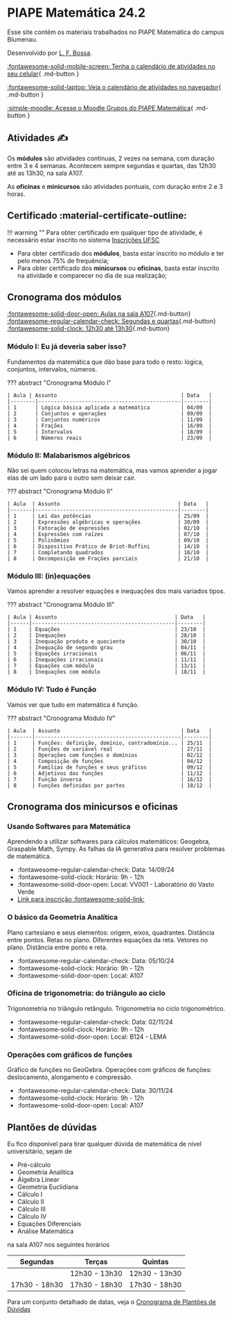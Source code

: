 # PIAPE Matemática 24.2
 

Esse site contém os materiais trabalhados no PIAPE Matemática do campus Blumenau. 

Desenvolvido por [L. F. Bossa](http://lattes.cnpq.br/8752951792540460).

[:fontawesome-solid-mobile-screen: Tenha o calendário de atividades no seu celular](https://calendar.google.com/calendar/ical/c_0cfd85872448206736dda30d068093a19a6996afa23f946d6c467f1e770b1067%40group.calendar.google.com/public/basic.ics){ .md-button }

[:fontawesome-solid-laptop: Veja o calendário de atividades no navegador](https://calendar.google.com/calendar/u/0/embed?src=c_0cfd85872448206736dda30d068093a19a6996afa23f946d6c467f1e770b1067@group.calendar.google.com&ctz=America/Sao_Paulo){ .md-button }

[:simple-moodle: Acesse o Moodle Grupos do PIAPE Matemática](https://grupos.moodle.ufsc.br/course/view.php?id=4106){ .md-button }

## Atividades :writing_hand:

Os **módulos** são atividades contínuas, 2 vezes na semana, com duração entre 3 e 4 semanas. Acontecem sempre segundas e quartas, das 12h30 até as 13h30, na sala A107.


As **oficinas** e **minicursos** são atividades pontuais, com duração entre 2 e 3 horas. 


## Certificado :material-certificate-outline:

!!! warning ""
    Para obter certificado em qualquer tipo de atividade, é necessário estar inscrito no sistema [Inscrições UFSC](https://inscricoes.ufsc.br/)
- Para obter certificado dos **módulos**, basta estar inscrito no módulo e ter pelo menos 75% de frequência;
- Para obter certificado dos **minicursos** ou **oficinas**, basta estar inscrito na atividade e comparecer no dia de sua realização;



## Cronograma dos módulos


[:fontawesome-solid-door-open: Aulas na sala A107](#cronograma-dos-modulos){.md-button}
[:fontawesome-regular-calendar-check: Segundas e quartas](#cronograma-dos-modulos){.md-button}
[:fontawesome-solid-clock: 12h30 até 13h30](#cronograma-dos-modulos){.md-button}

### Módulo I: Eu já deveria saber isso?

Fundamentos da matemática que dão base para todo o resto: lógica, conjuntos, intervalos, números.
<!--
> [Link para se inscrever no Módulo I :fontawesome-solid-link:](https://inscricoes.ufsc.br/piapeblumatematicam1242)
-->

??? abstract "Cronograma Módulo I"

    | Aula | Assunto                                        | Data   |
    |--------|----------------------------------------------|--------|
    | 1      | Lógica básica aplicada a matemática          | 04/09  |
    | 2      | Conjuntos e operações                        | 09/09  |
    | 3      | Conjuntos numéricos                          | 11/09  |
    | 4      | Frações                                      | 16/09  |
    | 5      | Intervalos                                   | 18/09  |
    | 6      | Números reais                                | 23/09  |


### Módulo II: Malabarismos algébricos

Não sei quem colocou letras na matemática, mas vamos aprender a jogar elas de um lado para o outro sem deixar cair.

<!-- > [Link para se inscrever no Módulo II :fontawesome-solid-link:](https://nupe.blumenau.ufsc.br/piape-pedagogico-e-educacional/piape-calendario-atividades/) 
-->
??? abstract "Cronograma Módulo II"

    | Aula  | Assunto                                      | Data   |
    |-------|----------------------------------------------|--------|
    | 1     | Lei das potências                            | 25/09  |
    | 2     | Expressões algébricas e operações            | 30/09  |
    | 3     | Fatoração de expressões                      | 02/10  |
    | 4     | Expressões com raízes                        | 07/10  |
    | 5     | Polinômios                                   | 09/10  |
    | 6     | Dispositivo Prático de Briot-Ruffini         | 14/10  |
    | 7     | Completando quadrados                        | 16/10  |
    | 8     | Decomposição em Frações parciais             | 21/10  |

### Módulo III: (in)equações

Vamos aprender a resolver equações e inequações dos mais variados tipos. 
<!--
> [Link para se inscrever no Módulo III :fontawesome-solid-link:](https://nupe.blumenau.ufsc.br/piape-pedagogico-e-educacional/piape-calendario-atividades/) 
-->

??? abstract "Cronograma Módulo III"

    | Aula | Assunto                                      | Data   |
    |------|----------------------------------------------|--------|
    | 1    | Equações                                     | 23/10  |
    | 2    | Inequações                                   | 28/10  |
    | 3    | Inequação produto e quociente                | 30/10  |
    | 4    | Inequação de segundo grau                    | 04/11  |
    | 5    | Equações irracionais                         | 06/11  |
    | 6    | Inequações irracionais                       | 11/11  |
    | 7    | Equações com módulo                          | 13/11  |
    | 8    | Inequações com módulo                        | 18/11  |

### Módulo IV: Tudo é Função

Vamos ver que tudo em matemática é função.
<!--
> [Link para se inscrever no Módulo IV :fontawesome-solid-link:](https://nupe.blumenau.ufsc.br/piape-pedagogico-e-educacional/piape-calendario-atividades/) 
-->

??? abstract "Cronograma Módulo IV"


    | Aula  | Assunto                                       | Data   |
    |-------|-----------------------------------------------|--------|
    | 1     | Funções: definição, domínio, contradomínio... | 25/11  |
    | 2     | Funções de variável real                      | 27/11  |
    | 3     | Operações com funções e domínios              | 02/12  |
    | 4     | Composição de funções                         | 04/12  |
    | 5     | Famílias de funções e seus gráficos           | 09/12  |
    | 6     | Adjetivos das funções                         | 11/12  |
    | 7     | Função inversa                                | 16/12  |
    | 8     | Funções definidas por partes                  | 18/12  |


## Cronograma dos minicursos e oficinas

### Usando Softwares para Matemática

Aprendendo a utilizar softwares para cálculos matemáticos: Geogebra, Graspable Math, Sympy. As falhas da IA generativa para resolver problemas de matemática.

- :fontawesome-regular-calendar-check: Data: 14/09/24
- :fontawesome-solid-clock: Horário: 9h - 12h
- :fontawesome-solid-door-open: Local: VV001 - Laboratório do Vasto Verde
- [Link para inscrição :fontawesome-solid-link:](http://inscricoes.ufsc.br/piapeblumatematicao1242) 

### O básico da Geometria Analítica

Plano cartesiano e seus elementos: origem, eixos, quadrantes. Distância entre pontos. Retas no plano. Diferentes equações da reta. Vetores no plano. Distância entre ponto e reta.

- :fontawesome-regular-calendar-check: Data: 05/10/24
- :fontawesome-solid-clock: Horário: 9h - 12h
- :fontawesome-solid-door-open: Local: A107

### Oficina de trigonometria: do triângulo ao ciclo

Trigonometria no triângulo retângulo. Trigonometria no ciclo trigonométrico.

- :fontawesome-regular-calendar-check: Data: 02/11/24
- :fontawesome-solid-clock: Horário: 9h - 12h
- :fontawesome-solid-door-open: Local: B124 - LEMA

### Operações com gráficos de funções

Gráfico de funções no GeoGebra. Operações com gráficos de funções: deslocamento, alongamento e compressão.

- :fontawesome-regular-calendar-check: Data: 30/11/24
- :fontawesome-solid-clock: Horário: 9h - 12h
- :fontawesome-solid-door-open: Local: A107

## Plantões de dúvidas

Eu fico disponível para tirar qualquer dúvida de matemática de nível universitário, sejam de 

- Pré-cálculo
- Geometria Analítica
- Álgebra Linear
- Geometria Euclidiana
- Cálculo I
- Cálculo II
- Cálculo III
- Cálculo IV
- Equações Diferenciais
- Análise Matemática

na sala A107 nos seguintes horários

| Segundas      | Terças        | Quintas       | 
| :--------:    | :------:      | :-------:     |
|               | 12h30 - 13h30 | 12h30 - 13h30 |
| 17h30 - 18h30 | 17h30 - 18h30 | 17h30 - 18h30 |

Para um conjunto detalhado de datas, veja o [Cronograma de Plantões de Dúvidas](https://docs.google.com/spreadsheets/d/1fOB-lBKupHONJbljWhVBt9CPQdrx7YAGkTmrKGrk2Hs/edit?gid=2011318317#gid=2011318317)

